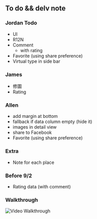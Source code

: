 ## To do && delv note
### Jordan Todo
* UI
* R12N
* Comment
  * with rating
* Favorite  (using share preference)
* Virtual type in side bar

### James
* 修圖
* Rating

### Allen
* add margin at bottom
* fallback if data column empty (hide it)
* images in detail view
* share to Facebook
* Favorite  (using share preference)

### Extra
* Note for each place

### Before 9/2
* Rating data (with comment)

### Walkthrough
![Video Walkthrough](demo.gif)
